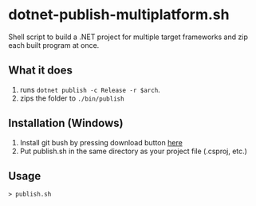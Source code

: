 # dotnet-publish-multiplatform.sh
Shell script to build a .NET project for multiple target frameworks and zip each built program at once.
## What it does
1. runs `dotnet publish -c Release -r $arch`.
2. zips the folder to `./bin/publish`
## Installation (Windows)
1. Install git bush by pressing download button [here](https://gitforwindows.org/)
2. Put publish.sh in the same directory as your project file (.csproj, etc.)
## Usage
```shell
> publish.sh
```

